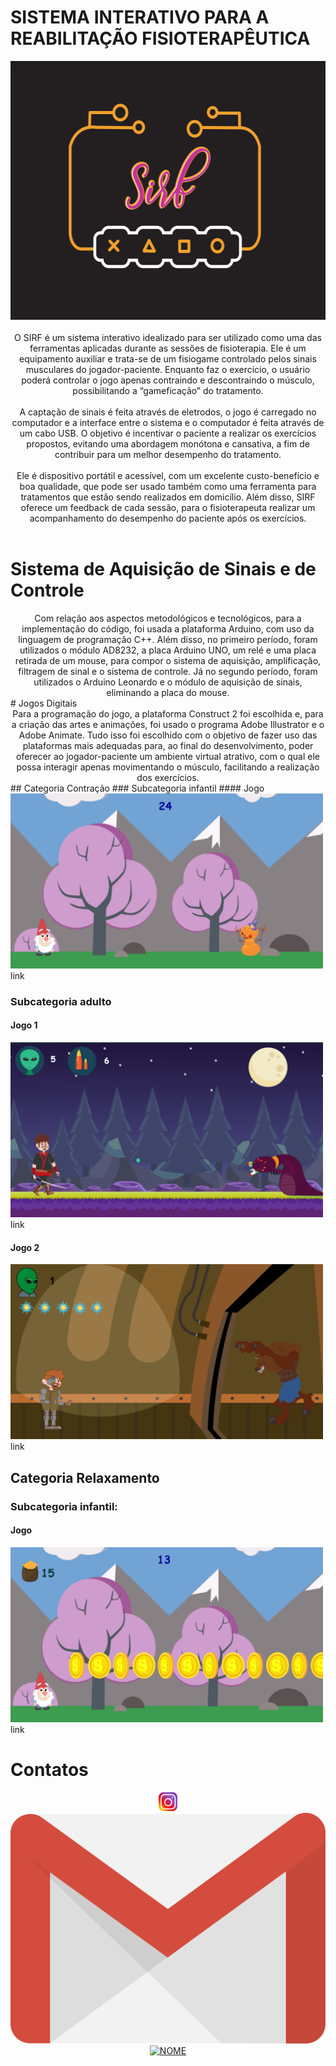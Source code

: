 
# SISTEMA INTERATIVO PARA A REABILITAÇÃO FISIOTERAPÊUTICA

<center>
<img src="LOGO.PNG" width="558" height="414"> 
</center>

<br>
<center>
O SIRF é um sistema interativo idealizado para ser utilizado como uma das ferramentas aplicadas durante as sessões de fisioterapia. Ele é um equipamento auxiliar e trata-se de um fisiogame controlado pelos sinais musculares do jogador-paciente. Enquanto faz o exercício, o usuário poderá controlar o jogo apenas contraindo e descontraindo o músculo, possibilitando a “gameficação” do tratamento.
<br>
  <br>
A captação de sinais é feita através de eletrodos, o jogo é carregado no computador e a interface entre o sistema e o computador é feita através de um cabo USB. O objetivo é incentivar o paciente a realizar os exercícios propostos, evitando uma abordagem monótona e cansativa, a fim de contribuir para um melhor desempenho do tratamento.
<br>
  <br>
Ele é dispositivo portátil e acessível, com um excelente custo-benefício e boa qualidade, que pode ser usado também como uma ferramenta para tratamentos que estão sendo realizados em domicílio. Além disso, SIRF oferece um feedback de cada sessão, para o fisioterapeuta realizar um acompanhamento do desempenho do paciente após os exercícios.
</center>
<br>

# Sistema de Aquisição de Sinais e de Controle
<center>
Com relação aos aspectos metodológicos e tecnológicos, para a implementação do código, foi usada a plataforma Arduino, com uso da linguagem de programação C++. Além disso, no primeiro período, foram utilizados o módulo AD8232, a placa Arduino UNO, um relé e uma placa retirada de um mouse, para compor o sistema de aquisição, amplificação, filtragem de sinal e o sistema de controle. Já no segundo período, foram utilizados o Arduino Leonardo e o módulo de aquisição de sinais, eliminando a placa do mouse. 
</center>
# Jogos Digitais
<center>
Para a programação do jogo, a plataforma Construct 2 foi escolhida e, para a criação das artes e animações, foi usado o programa Adobe Illustrator e o Adobe Animate. Tudo isso foi escolhido com o objetivo de fazer uso das plataformas mais adequadas para, ao final do desenvolvimento, poder oferecer ao jogador-paciente um ambiente virtual atrativo, com o qual ele possa interagir apenas movimentando o músculo, facilitando a realização dos exercícios.
</center>
## Categoria Contração
### Subcategoria infantil
#### Jogo
<img src="icon1.png" width="500" height="280"> 
<br>
link

### Subcategoria adulto
#### Jogo 1
<img src="icon3.png" width="500" height="280"> 
<br>
link

#### Jogo 2
<img src="icon4.png" width="500" height="280"> 
<br>
link

## Categoria Relaxamento

### Subcategoria infantil:
#### Jogo
<img src="icon2.png" width="500" height="280"> 
<br>
link

# Contatos
<center>
<a href="https://www.instagram.com/projetosirf" target="_blank">
<img title="INSTAGRAM" alt="NOME" src="i.png" width="30" height="30"/></a>
<a href="sirfgame10@gmail.com" target="_blank">
<img title="INSTAGRAM" alt="NOME" src="g.png" /></a>
<a href="https://www.facebook.com/maciel.araujo.3150" target="_blank">
<img title="FACEBOOK" alt="NOME" src="FB.png" /></a>
</center>
